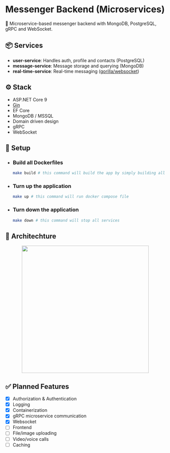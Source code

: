 # Messenger Backend (Microservices)

💬 Microservice-based messenger backend with MongoDB, PostgreSQL, gRPC and WebSocket.

## 📦 Services
- **user-service**: Handles auth, profile and contacts (PostgreSQL)
- **message-service**: Message storage and querying (MongoDB)
- **real-time-service**: Real-time messaging ([gorilla/websocket](https://github.com/gorilla/websocket))

## ⚙️ Stack
- ASP.NET Core 9
- [Gin](https://github.com/gin-gonic/gin)
- EF Core
- MongoDB / MSSQL
- Domain driven design
- gRPC
- WebSocket

## 🔧 Setup

- ### Build all Dockerfiles 
  ```bash
  make build # this command will build the app by simply building all docker containers
  ```
- ### Turn up the application
  ```bash
  make up # this command will run docker compose file
  ```
- ### Turn down the application
  ```bash
  make down # this command will stop all services
  ```

## 🧠 Architechture
<p align="center">
  <img src="https://github.com/user-attachments/assets/d7510037-0e1a-4b47-9570-60c7ea91e057" width="400"/>
</p>

## ✅ Planned Features
- [x] Authorization & Authentication
- [x] Logging
- [x] Containerization
- [x] gRPC microservice communication
- [x] Websocket
- [ ] Frontend
- [ ] File/image uploading
- [ ] Video/voice calls
- [ ] Caching
